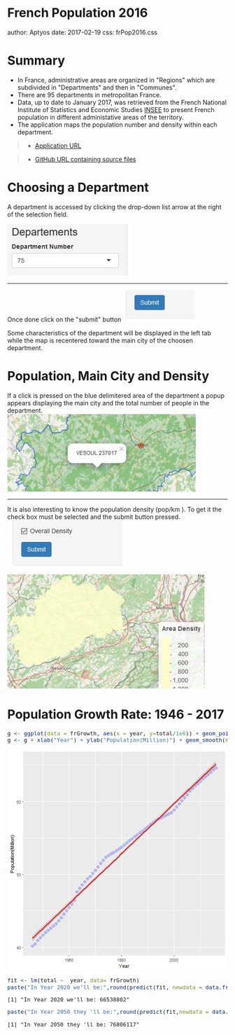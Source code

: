 French Population 2016
========================================================
author: Aptyos
date: 2017-02-19
css: frPop2016.css




Summary
========================================================
- In France, administrative areas are organized in "Regions"  which are subdivided in "Departments" and then in "Communes".
- There are 95 departments in metropolitan France.
- Data, up to date to January 2017, was retrieved from the French National Institute of Statistics and Economic Studies [INSEE](https://www.insee.fr/en/accueil) to present French population in different administative areas of the territory.
- The application maps the population number and density within each department.

>- [Application URL](https://aptyos.shinyapps.io/FRPOP/)
 
>- [GitHub URL containing source files](https://github.com/Aptyos/FRPOP)


Choosing a Department
====================================

A department is accessed by clicking the drop-down list arrow 
at the right of the selection field.

![alt1text](selectDep.png)
***
Once done click on the "submit" button
![alt2text](submitSelect.png)

Some characteristics of the department will be displayed in the left tab while the map is recentered toward the main city of the choosen department.


Population, Main City and Density
==================================================

If a click is pressed on the blue delimitered area of the department a popup appears displaying the main city and the total number of people in the department.
![alt3text](clikDep.png)
***
It is also interesting to know the population density (pop/km ). To get it the check box must be selected and the submit button pressed.
![alt4text](checkDensityBox.png)

![alt5text](legendDensity.png)


Population Growth Rate: 1946 - 2017
===========================================



<font size=2>

```r
g <- ggplot(data = frGrowth, aes(x = year, y=total/1e6)) + geom_point(size =3, colour = "blue", alpha=0.2)
g <- g + xlab("Year") + ylab("Population(Million)") + geom_smooth(method = "lm", colour = "red"); g
```

![plot of chunk unnamed-chunk-3](frPop2016-figure/unnamed-chunk-3-1.png)

```r
fit <- lm(total ~  year, data= frGrowth)
paste("In Year 2020 we'll be:",round(predict(fit, newdata = data.frame(year=c(2020))),0 ))
```

```
[1] "In Year 2020 we'll be: 66538802"
```

```r
paste("In Year 2050 they 'll be:",round(predict(fit,newdata = data.frame(year=c(2050))),0 ) )
```

```
[1] "In Year 2050 they 'll be: 76806117"
```
</font>
